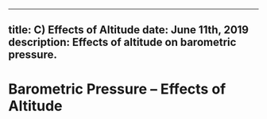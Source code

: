 -----
title: C) Effects of Altitude
date:  June 11th, 2019
description: Effects of altitude on barometric pressure.
-----

# Barometric Pressure – Effects of Altitude
